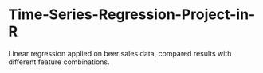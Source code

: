 # Time-Series-Regression-Project-in-R
Linear regression applied on beer sales data, compared results with different feature combinations.
